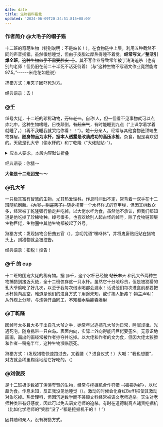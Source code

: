 ```yaml
---
date: date
title: 生物百科指北
updated: '2024-06-09T20:34:51.815+08:00'
---
```

### 作者简介 @大毛子的帽子猫

十二班的奇葩生物（特别说明：不是站长！），在食物链中上层，利用五种截然不同的声音捕猎。虽然很想睡觉，但由于皮脂过厚热得睡不着觉。**经常写文／整活引爆全班**，~~这种生物似乎不需要脸皮（）~~。其不写作业导致常年被丁涛涛追杀（也有别的老师！但仍旧在前二十半死不活死待着）（与“这种生物不写语文作业竟然能考97.5。”------米花花如是说）

捕猎方式：用夹子因吓死对方。

经典语录：去！

### [@千](mailto:2560228981@qq.com)

绰号大佬，十二班的珍稀动物，~~万年老二~~。自称I人，但一但看不见事物就可以点炸北中。这种生物嗜睡，日夜颠倒，~~有起床气~~，有时能睡到九点（“上课学着学着就睡了。）（再不我睡我就哭给你看！！”）。她十分亲人，经常与其他食物链顶端生物群居。**随身物品为水杯，据本人透露是改装成功的高压水枪**。杂食，但是喜欢甜的。天敌是孔大爷（偷水杯的）和丁乾隆（“大佬贴贴-”）。

<details> <summary>应本人要求，本段内容默认折叠</summary> 捕猎表现：瞪起卡姿兰大眼睛，飞速冲向目标伸出一双手夹夹：“饭饭～饿饿～”目标就会被大佬萌四。</details>

经典语录：你猜～

**大佬是十二班团宠～～**

### @孔大爷

一只极其富有智慧的生物，尤其热爱理科。作息时间出不定，常背着一双手在十二班随机刷新。~~（大爷，别遛弯了）~~随身携带一个水杯样式的穿甲弹，但因其树敌众多，经常被丁乾隆强行偷走并吃掉，以大佬水杯为食，虽然他不承认，但我们都知道是他吃掉了珍稀物种。绰号很多，也喜欢给别人起古怪的绰号，除了食物链顶层生物巨佬，生物圈中其他生物都被起了外号。

狩猎方式：发现猎物会扭曲五官（），念叨咒语“嘿咻休”，并将鬼畜贴纸贴在猎物头上，则猎物就会被控告。

经典语录：扣税！控告！

### @千 的 cup

十二班的团宠大佬的稀有物。据 @千，这个水杯已经被 ~~站长本人~~ 和孔大爷两种生物捕猎到接近灭绝，全十二班仅存这一只水杯。虽然它十分地珍贵，但是被狡猾的孔大爷偷吃了好几次，以至于我每次借水喝都会漏水！话说他们每次进食前都要把水杯抛向高空，难道是他们的进食方式？用途未知，或许揍人挺疼？
物主声明：从外观上分辨，与炮弹开曲同工，~~不知蓄水后能否发射~~

### @丁乾隆

因绰号太多且大多于出自孔大爷之手，她常年以追捕孔大爷为日常，睡眠规律。光遇死宅，随身携带一只白鸟。表面内向，实际上外向得能问巨佬要签名。无意识地画画，画出的画经常被作者掠夺并吃掉。以大佬和作者的文为食，但因大佬太狡猾和作者一稿拖半年，这种生物濒临饿死。

狩猎方式：（发现猎物快速跑过去，叉着腰（？进食仪式！）大喊：“我也想要”，对方就会稀里糊涂地给它好吃的。（）

### @刘俊辰

是十二班极少数被丁涛涛夸赞的生物，经常与挖掘机合作狩猎 ~~（狼狈为奸）~~，以张磊为食。作息未知，反正我没见他睡觉（）。激动的时候会化身红Buff1把使其激动对象吃掉。热爱理科，但因沉迷数学而不兼顾文科经常被语文老师追杀。天生对老师种类带有好感度，因此可以免去语文老师的追杀。有时在道德制高点谴责挖掘机（比如化学老师的“笑脸”没了-“都是挖掘机干的！！”）

因其随和亲人，没有狩猎方式。
